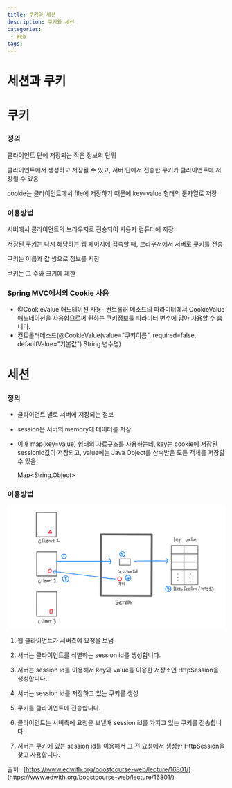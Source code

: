 ```yaml
---
title: 쿠키와 세션
description: 쿠키와 세션
categories:
 - Web
tags:
---
```

# 세션과 쿠키

# 쿠키

### 정의

클라이언트 단에 저장되는 작은 정보의 단위

클라이언트에서 생성하고 저장될 수 있고, 서버 단에서 전송한 쿠키가 클라이언트에 저장될 수 있음

cookie는 클라이언트에서 file에 저장하기 때문에 key=value 형태의 문자열로 저장

### 이용방법

서버에서 클라이언트의 브라우저로 전송되어 사용자 컴퓨터에 저장

저장된 쿠키는 다시 해당하는 웹 페이지에 접속할 때, 브라우저에서 서버로 쿠키를 전송

쿠키는 이름과 값 쌍으로 정보를 저장

쿠키는 그 수와 크기에 제한

### Spring MVC에서의 Cookie 사용

- @CookieValue 애노테이션 사용- 컨트롤러 메소드의 파라미터에서 CookieValue애노테이션을 사용함으로써 원하는 쿠키정보를 파라미터 변수에 담아 사용할 수 습니다.
- 컨트롤러메소드(@CookieValue(value="쿠키이름", required=false, defaultValue="기본값") String 변수명)

# 세션

### 정의

- 클라이언트 별로 서버에 저장되는 정보
- session은 서버의 memory에 데이터를 저장
- 이때 map(key=value) 형태의 자료구조를 사용하는데, key는 cookie에 저장된 sessionid값이 저장되고, value에는 Java Object를 상속받은 모든 객체를 저장할 수 있음

    Map<String,Object>

### 이용방법

![Untitled/_2020-04-03__11.06.02.png](Untitled/_2020-04-03__11.06.02.png)

1) 웹 클라이언트가 서버측에 요청을 보냄

2) 서버는 클라이언트를 식별하는 session id를 생성합니다.

3) 서버는 session id를 이용해서 key와 value를 이용한 저장소인 HttpSession을 생성합니다.

4) 서버는 session id를 저장하고 있는 쿠키를 생성

5) 쿠키를 클라이언트에 전송합니다.

6) 클라이언트는 서버측에 요청을 보낼때 session id를 가지고 있는 쿠키를 전송합니다.

7) 서버는 쿠키에 있는 session id를 이용해서 그 전 요청에서 생성한 HttpSession을 찾고 사용합니다.

출처 : [https://www.edwith.org/boostcourse-web/lecture/16801/](https://www.edwith.org/boostcourse-web/lecture/16801/)
